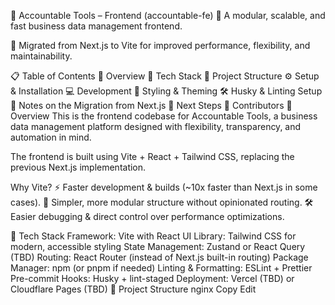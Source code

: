 
📌 Accountable Tools – Frontend (accountable-fe) 🚀
A modular, scalable, and fast business data management frontend.

🔄 Migrated from Next.js to Vite for improved performance, flexibility, and maintainability.

📋 Table of Contents
🚀 Overview
🎯 Tech Stack
📁 Project Structure
⚙️ Setup & Installation
💻 Development
🎨 Styling & Theming
🛠 Husky & Linting Setup
📜 Notes on the Migration from Next.js
📌 Next Steps
🚀 Contributors
🚀 Overview
This is the frontend codebase for Accountable Tools, a business data management platform designed with flexibility, transparency, and automation in mind.

The frontend is built using Vite + React + Tailwind CSS, replacing the previous Next.js implementation.

Why Vite?
⚡ Faster development & builds (~10x faster than Next.js in some cases).
🎯 Simpler, more modular structure without opinionated routing.
🛠️ Easier debugging & direct control over performance optimizations.

🎯 Tech Stack
Framework: Vite with React
UI Library: Tailwind CSS for modern, accessible styling
State Management: Zustand or React Query (TBD)
Routing: React Router (instead of Next.js built-in routing)
Package Manager: npm (or pnpm if needed)
Linting & Formatting: ESLint + Prettier
Pre-commit Hooks: Husky + lint-staged
Deployment: Vercel (TBD) or Cloudflare Pages (TBD)
📁 Project Structure
nginx
Copy
Edit
